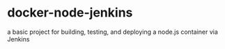# docker-node-jenkins
a basic project for building, testing, and deploying a node.js container via Jenkins
